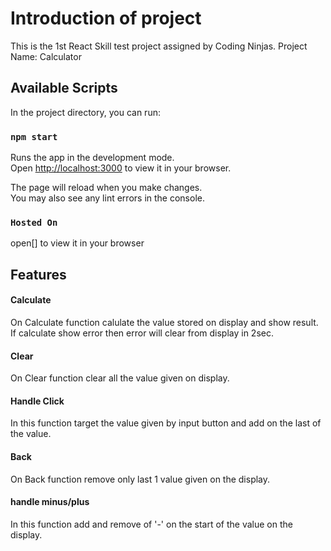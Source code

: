 # Introduction of project
This is the 1st React Skill test project assigned by Coding Ninjas.
Project Name: Calculator

## Available Scripts

In the project directory, you can run:

### `npm start`

Runs the app in the development mode.\
Open [http://localhost:3000](http://localhost:3000) to view it in your browser.

The page will reload when you make changes.\
You may also see any lint errors in the console.

### `Hosted On`
open[] to view it in your browser

## Features

#### Calculate
On Calculate function calulate the value stored on display and show result.
If calculate show error then error will clear from display in 2sec.

#### Clear
On Clear function clear all the value given on display.

#### Handle Click
In this function target the value given by input button and add on the last of the value.

#### Back
On Back function remove only last 1 value given on the display.

#### handle minus/plus
In this function add and remove of '-' on the start of the value on the display.